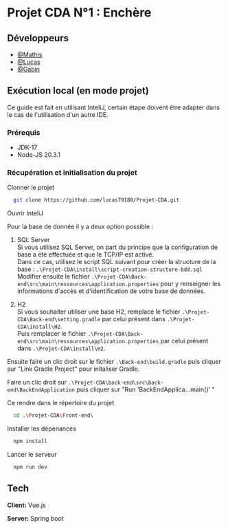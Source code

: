 
# Projet CDA N°1 : Enchère



## Développeurs

- [@Mathis](https://github.com/MathisDeschamps)
- [@Lucas](https://github.com/lucas79180)
- [@Gabin](https://github.com/GabinBrochardDev)


## Exécution local (en mode projet)
Ce guide est fait en utilisant InteliJ, certain étape doivent être adapter dans le cas de l'utilisation d'un autre IDE.

### Prérequis 
- JDK-17
- Node-JS 20.3.1


### Récupération et initialisation du projet
Clonner le projet

```bash
  git clone https://github.com/lucas79180/Projet-CDA.git
```

Ouvrir InteliJ


Pour la base de donnée il y a deux option possible :
1. SQL Server  
    Si vous utilisez SQL Server, on part du principe que la configuration de base a été effectuée et que le TCP/IP est activé.  
    Dans ce cas, utilisez le script SQL suivant pour créer la structure de la base : `.\Projet-CDA\install\script-creation-structure-bdd.sql`
    Modifier ensuite le fichier `.\Projet-CDA\Back-end\src\main\ressources\application.properties` pour y renseigner les informations d'accès et d'identification de votre base de données.

2. H2  
    Si vous souhaiter utiliser une base H2, remplacé le fichier `.\Projet-CDA\Back-end\setting.gradle` par celui présent dans `.\Projet-CDA\install\H2`.  
    Puis remplacer le fichier `.\Projet-CDA\Back-end\src\main\ressources\application.properties` par celui présent dans `.\Projet-CDA\install\H2`.


Ensuite faire un clic droit sur le fichier `.\Back-end\build.gradle` puis cliquer sur "Link Gradle Project" pour initaliser Gradle.  

Faire un  clic droit sur `.\Projet-CDA\back-end\src\back-end\BackEndApplication` puis cliquer sur "Run 'BackEndApplica...main()' "

Ce rendre dans le répertoire du projet

```bash
  cd .\Projet-CDA\Front-end\
```


Installer les dépenances

```bash
  npm install
```

Lancer le serveur

```bash
  npm run dev
```


## Tech

**Client:** Vue.js

**Server:** Spring boot

